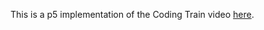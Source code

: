 This is a p5 implementation of the Coding Train video <a href="https://www.youtube.com/watch?v=Bxdt6T_1qgc">here</a>.